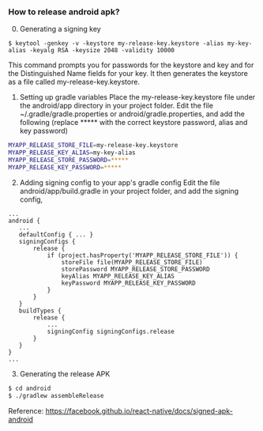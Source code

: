 ### How to release android apk?

0. Generating a signing key

```
$ keytool -genkey -v -keystore my-release-key.keystore -alias my-key-alias -keyalg RSA -keysize 2048 -validity 10000
```
This command prompts you for passwords for the keystore and key and for the Distinguished Name fields for your key. 
It then generates the keystore as a file called my-release-key.keystore.

1. Setting up gradle variables
Place the my-release-key.keystore file under the android/app directory in your project folder.
Edit the file ~/.gradle/gradle.properties or android/gradle.properties, 
and add the following (replace ***** with the correct keystore password, alias and key password)
 ```sh
 MYAPP_RELEASE_STORE_FILE=my-release-key.keystore
 MYAPP_RELEASE_KEY_ALIAS=my-key-alias
 MYAPP_RELEASE_STORE_PASSWORD=*****
 MYAPP_RELEASE_KEY_PASSWORD=*****
 ```

2. Adding signing config to your app's gradle config
Edit the file android/app/build.gradle in your project folder, and add the signing config,

 ```
...
android {
    ...
    defaultConfig { ... }
    signingConfigs {
        release {
            if (project.hasProperty('MYAPP_RELEASE_STORE_FILE')) {
                storeFile file(MYAPP_RELEASE_STORE_FILE)
                storePassword MYAPP_RELEASE_STORE_PASSWORD
                keyAlias MYAPP_RELEASE_KEY_ALIAS
                keyPassword MYAPP_RELEASE_KEY_PASSWORD
            }
        }
    }
    buildTypes {
        release {
            ...
            signingConfig signingConfigs.release
        }
    }
}
...
 ```
3. Generating the release APK

```sh
$ cd android
$ ./gradlew assembleRelease
```

Reference:
https://facebook.github.io/react-native/docs/signed-apk-android
